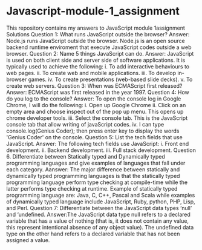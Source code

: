 # Javascript-module-1_assignment
This repository contains my answers to JavaScript module 1assignment
Solutions
    Question 1: What runs JavaScript outside the browser?
    Answer: Node.js runs JavaScript outside the browser. Node.js is an open source backend runtime enviroment that execute JavaScript codes outside a web browser.
    Question 2: Name 5 things JavaScript can do.
    Answer: JavaScript is used on both client side and server side of software applications. It is typically used to achieve the following:
    i. To add interactive behaviours to web pages.
    ii. To create web and mobile applications.
    iii. To develop in-browser games.
    iv. To create presentations (web-based slide decks).
    v. To create web servers. 
    Question 3: When was ECMAScript first released?
    Answer: ECMAScript was first released in the year 1997.
    Question 4: How do you log to the console?
    Answer: To open the console log in Google Chrome, I will do the following:
    i. Open up Google Chrome
    ii. Click on an empty area and choose inspect out of the pop up menu. This opens up chrome developer tools. 
    iii. Select the console tab. This is the JavaScript console tab that allow writing of javaScript codes.
    iv. I can type console.log(Genius Coder); then press enter key to display the words 'Genius Coder' on the console. 
    Question 5: List the tech fields that use JavaScript.
    Answer: The following tech fields use JavaScript:
    i. Front end development.
    ii. Backend development.
    iii. Full stack development.
    Question 6. Differentiate between Statically typed and Dynamically typed programming languages and give examples of languages that fall under each category.
    Aanswer: The major difference between statically and dynamically typed programming languages is that the statically typed programming language perform type checking at compile-time while the latter performs type checking at runtime. Example of statically typed programming language are: Java, C, C++, Pascal and Scala while examples of dynamically typed language include JavaScript, Ruby, python, PHP, Lisp, and Perl.
    Question 7: Differentiate between the JavaScript data types ‘null’ and ‘undefined. 
    Answer:The JavaScript data type null refers to a declared variable that has a value of nothing (that is, it does not contain any value, this represent intentional absence of any object value). The undefined data type on the other hand refers to a declared variable that has not been assigned a value. 
    
